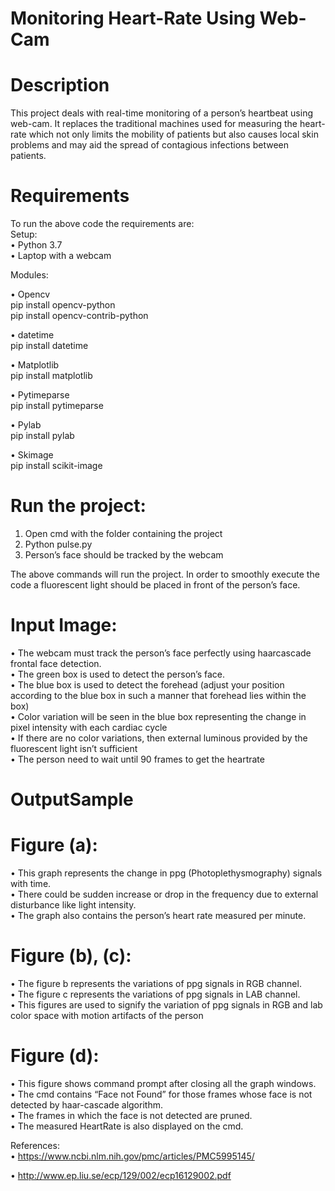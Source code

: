 # Monitoring Heart-Rate Using Web-Cam

# Description  
  
This project deals with real-time monitoring of a person’s heartbeat using web-cam. It replaces the traditional machines used for measuring the heart-rate which not only limits the mobility of patients but also causes local skin problems and may aid the spread of contagious infections between patients.

# Requirements  
  
To run the above code the requirements are:  
Setup:  
   • Python 3.7  
   • Laptop with a webcam  
     
Modules:  
  
• Opencv  
   pip install opencv-python   
   pip install opencv-contrib-python  
      
• datetime      
   pip install datetime    
    
• Matplotlib  
   pip install matplotlib  
  
• Pytimeparse  
   pip install pytimeparse  
  
• Pylab  
   pip install pylab  
  
• Skimage  
   pip install scikit-image   
  
# Run the project:

  1. Open cmd with the folder containing the project
  2. Python pulse.py
  3. Person’s face should be tracked by the webcam
  
The above commands will run the project. In order to smoothly execute the code a fluorescent light should be placed in front of the person’s face.

# Input Image:
  
   
• The webcam must track the person’s face perfectly using haarcascade frontal face detection.  
• The green box is used to detect the person’s face.  
• The blue box is used to detect the forehead (adjust your position according to the blue box in such a manner that forehead lies within the box)  
• Color variation will be seen in the blue box representing the change in pixel intensity with each cardiac cycle  
• If there are no color variations, then external luminous provided by the fluorescent light isn’t sufficient  
• The person need to wait until 90 frames to get the heartrate  
  
# OutputSample  
  
# Figure (a):    
• This graph represents the change in ppg (Photoplethysmography) signals with time.  
• There could be sudden increase or drop in the frequency due to external disturbance like light intensity.  
• The graph also contains the person’s heart rate measured per minute.  
  
# Figure (b), (c):  
• The figure b represents the variations of ppg signals in RGB channel.    
• The figure c represents the variations of ppg signals in LAB channel.    
• This figures are used to signify the variation of ppg signals in RGB and lab color space with motion artifacts of the person  
  
# Figure (d):    
• This figure shows command prompt after closing all the graph windows.  
• The cmd contains “Face not Found” for those frames whose face is not detected by haar-cascade algorithm.  
• The frames in which the face is not detected are pruned.    
• The measured HeartRate is also displayed on the cmd.  

References:   
• https://www.ncbi.nlm.nih.gov/pmc/articles/PMC5995145/

• http://www.ep.liu.se/ecp/129/002/ecp16129002.pdf


